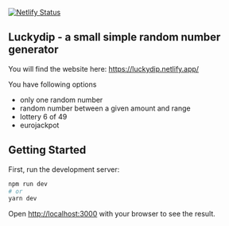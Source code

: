 [![Netlify Status](https://api.netlify.com/api/v1/badges/01319e6d-742e-4ab8-8201-c14b0e8bb829/deploy-status)](https://app.netlify.com/sites/luckydip/deploys)

## Luckydip - a small simple random number generator

You will find the website here: https://luckydip.netlify.app/

You have following options

-   only one random number
-   random number between a given amount and range
-   lottery 6 of 49
-   eurojackpot

## Getting Started

First, run the development server:

```bash
npm run dev
# or
yarn dev
```

Open [http://localhost:3000](http://localhost:3000) with your browser to see the result.
